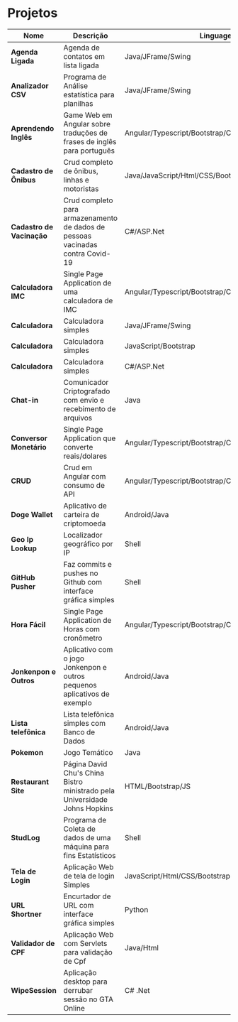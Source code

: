 # Projetos

| Nome                      | Descrição                                                                      | Linguagem                                            |
| ------------------------- | ------------------------------------------------------------------------------ | ---------------------------------------------------- |
| **Agenda Ligada**         | Agenda de contatos em lista ligada                                             | Java/JFrame/Swing                                    |
| **Analizador CSV**        | Programa de Análise estatística para planilhas                                 | Java/JFrame/Swing                                    |
| **Aprendendo Inglês**     | Game Web em Angular sobre traduções de frases de inglês para português         | Angular/Typescript/Bootstrap/Css/Html                |
| **Cadastro de Ônibus**    | Crud completo de ônibus, linhas e motoristas                                   | Java/JavaScript/Html/CSS/Bootstrap/JQuery/PostgreSql |
| **Cadastro de Vacinação** | Crud completo para armazenamento de dados de pessoas vacinadas contra Covid-19 | C#/ASP.Net                                           |
| **Calculadora IMC**       | Single Page Application de uma calculadora de IMC                              | Angular/Typescript/Bootstrap/Css/Html                |
| **Calculadora**           | Calculadora simples                                                            | Java/JFrame/Swing                                    |
| **Calculadora**           | Calculadora simples                                                            | JavaScript/Bootstrap                                 |
| **Calculadora**           | Calculadora simples                                                            | C#/ASP.Net                                           |
| **Chat-in**               | Comunicador Criptografado com envio e recebimento de arquivos                  | Java                                                 |
| **Conversor Monetário**   | Single Page Application que converte reais/dolares                             | Angular/Typescript/Bootstrap/Css/Html                |
| **CRUD**                  | Crud em Angular com consumo de API                                             | Angular/Typescript/Bootstrap/Css/Html                |
| **Doge Wallet**           | Aplicativo de carteira de criptomoeda                                          | Android/Java                                         |
| **Geo Ip Lookup**         | Localizador geográfico por IP                                                  | Shell                                                |
| **GitHub Pusher**         | Faz commits e pushes no Github com interface gráfica simples                   | Shell                                                |
| **Hora Fácil**            | Single Page Application de Horas com cronômetro                                | Angular/Typescript/Bootstrap/Css/Html                |
| **Jonkenpon e Outros**    | Aplicativo com o jogo Jonkenpon e outros pequenos aplicativos de exemplo       | Android/Java                                         |
| **Lista telefônica**      | Lista telefônica simples com Banco de Dados                                    | Android/Java                                         |
| **Pokemon**               | Jogo Temático                                                                  | Java                                                 |
| **Restaurant Site**       | Página David Chu's China Bistro ministrado pela Universidade  Johns Hopkins    | HTML/Bootstrap/JS                                    |
| **StudLog**               | Programa de Coleta de dados de uma máquina para fins Estatísticos              | Shell                                                |
| **Tela de Login**         | Aplicação Web de tela de login Simples                                         | JavaScript/Html/CSS/Bootstrap                        |
| **URL Shortner**          | Encurtador de URL com interface gráfica simples                                | Python                                               |
| **Validador de CPF**      | Aplicação Web com Servlets para validação de Cpf                               | Java/Html                                            |
| **WipeSession**           | Aplicação desktop para derrubar sessão no GTA Online                           | C# .Net                                              |
